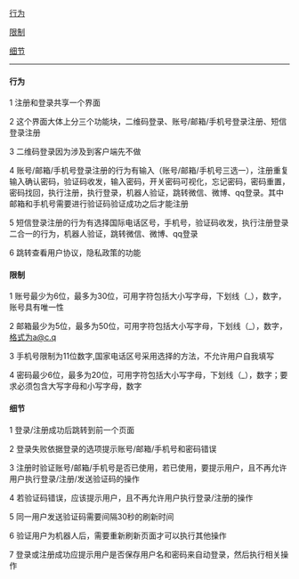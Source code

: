 
[行为](#行为)

[限制](#限制)

[细节](#细节)

---

#### 行为

1 注册和登录共享一个界面

2 这个界面大体上分三个功能块，二维码登录、账号/邮箱/手机号登录注册、短信登录注册

3 二维码登录因为涉及到客户端先不做

4 账号/邮箱/手机号登录注册的行为有输入（账号/邮箱/手机号三选一），注册重复输入确认密码，验证码收发，输入密码，开关密码可视化，忘记密码，密码重置，密码找回，执行注册，执行登录，机器人验证，跳转微信、微博、qq登录。其中邮箱和手机号需要进行验证码验证成功之后才能注册

5 短信登录注册的行为有选择国际电话区号，手机号，验证码收发，执行注册登录二合一的行为，机器人验证，跳转微信、微博、qq登录

6 跳转查看用户协议，隐私政策的功能

#### 限制

1 账号最少为6位，最多为30位，可用字符包括大小写字母，下划线（_），数字，账号具有唯一性

2 邮箱最少为5位，最多为50位，可用字符包括大小写字母，下划线（_），数字，格式为a@c.q  

3 手机号限制为11位数字,国家电话区号采用选择的方法，不允许用户自我填写

4 密码最少6位，最多为20位，可用字符包括大小写字母，下划线（_），数字；要求必须包含大写字母和小写字母，数字

#### 细节

1 登录/注册成功后跳转到前一个页面

2 登录失败依据登录的选项提示账号/邮箱/手机号和密码错误

3 注册时验证账号/邮箱/手机号是否已使用，若已使用，要提示用户，且不再允许用户执行登录/注册/发送验证码的操作

4 若验证码错误，应该提示用户，且不再允许用户执行登录/注册的操作

5 同一用户发送验证码需要间隔30秒的刷新时间

6 验证用户为机器人后，需要重新刷新页面才可以执行其他操作

7 登录或注册成功应提示用户是否保存用户名和密码来自动登录，然后执行相关操作